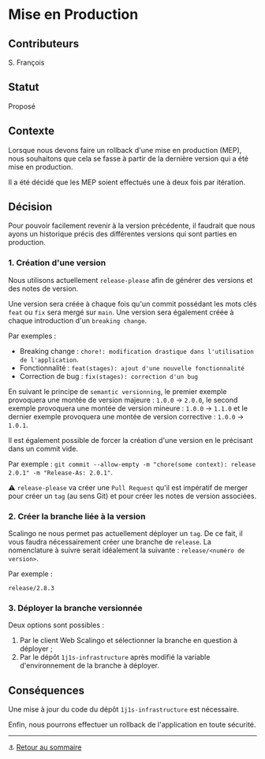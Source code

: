 # Mise en Production

## Contributeurs

S. François

## Statut

Proposé

## Contexte

Lorsque nous devons faire un rollback d'une mise en production (MEP), nous souhaitons que cela se
fasse à partir de la dernière version qui a été mise en production.

Il a été décidé que les MEP soient effectués une à deux fois par itération.

## Décision

Pour pouvoir facilement revenir à la version précédente, il faudrait que nous ayons un historique précis des différentes
versions qui sont parties en production.

### 1. Création d'une version

Nous utilisons actuellement `release-please` afin de générer des versions et des notes de version.

Une version sera créée à chaque fois qu'un commit possédant les mots clés `feat` ou `fix` sera mergé sur `main`. Une
version sera également créée à chaque introduction d'un `breaking change`.

Par exemples :

* Breaking change : `chore!: modification drastique dans l'utilisation de l'application`.
* Fonctionnalité : `feat(stages): ajout d'une nouvelle fonctionnalité`
* Correction de bug : `fix(stages): correction d'un bug`

En suivant le principe de `semantic versionning`, le premier exemple provoquera une montée de version majeure : `1.0.0` 
-> `2.0.0`, le second exemple provoquera une montée de version mineure : `1.0.0` -> `1.1.0` et le dernier exemple
provoquera une montée de version corrective : `1.0.0` -> `1.0.1`.

Il est également possible de forcer la création d'une version en le précisant dans un commit vide.

Par exemple : `git commit --allow-empty -m "chore(some context): release 2.0.1" -m "Release-As: 2.0.1"`.

⚠️ `release-please` va créer une `Pull Request` qu'il est impératif de merger pour créer un `tag` (au sens Git) et pour
créer les notes de version associées.

### 2. Créer la branche liée à la version

Scalingo ne nous permet pas actuellement déployer un `tag`. De ce fait, il vous faudra nécessairement créer une branche 
de `release`. La nomenclature à suivre serait idéalement la suivante : `release/<numéro de version>`.

Par exemple :

`release/2.8.3`

### 3. Déployer la branche versionnée

Deux options sont possibles :

1. Par le client Web Scalingo et sélectionner la branche en question à déployer ;
2. Par le dépôt `1j1s-infrastructure` après modifié la variable d'environnement de la branche à déployer.


## Conséquences

Une mise à jour du code du dépôt `1j1s-infrastructure` est nécessaire.

Enfin, nous pourrons effectuer un rollback de l'application en toute sécurité.

---

⚓️ [Retour au sommaire](./index.md)

